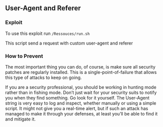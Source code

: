 ## User-Agent and Referer


### Exploit

To use this exploit run  `/Ressouces/run.sh`

This script send a request with custom user-agent and referer

### How to Prevent

The most important thing you can do, of course, is make sure all security patches are regularly installed. This is a single-point-of-failure that allows this type of attacks to keep on going.

If you are a security professional, you should be working in hunting mode rather than in fishing mode. Don’t just wait for your security suits to notify you when they find something. Go look for it yourself. The User-Agent string is very easy to log and inspect, whether manually or using a simple script. It might not give you a real-time alert, but if such an attack has managed to make it through your defenses, at least you’ll be able to find it and mitigate it.